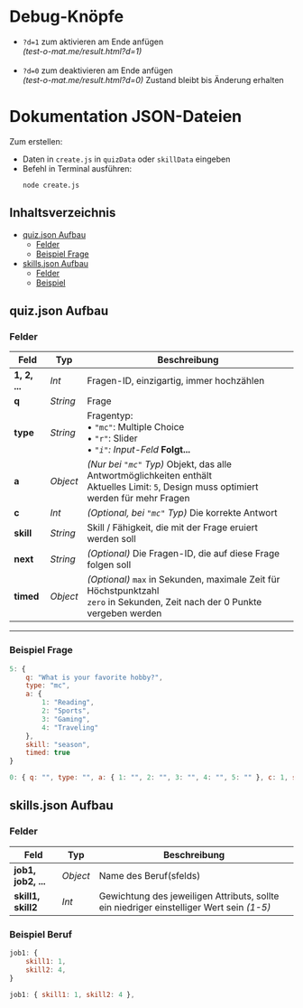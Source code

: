 # Debug-Knöpfe
- ```?d=1``` zum aktivieren am Ende anfügen <br> *(test-o-mat.me/result.html?d=1)*
<br><br>
- ```?d=0``` zum deaktivieren am Ende anfügen <br> *(test-o-mat.me/result.html?d=0)*
Zustand bleibt bis Änderung erhalten

# Dokumentation JSON-Dateien
Zum erstellen:
- Daten in `create.js` in `quizData` oder `skillData` eingeben
- Befehl in Terminal ausführen:
    ```console
    node create.js
    ```
## Inhaltsverzeichnis

- [quiz.json Aufbau](#quizjson-aufbau)
    - [Felder](#felder)
    - [Beispiel Frage](#beispiel-frage)
- [skills.json Aufbau](#skillsjson-aufbau)
    - [Felder](#felder-1)
    - [Beispiel](#beispiel-beruf)

## quiz.json Aufbau

### Felder

| Feld         | Typ         | Beschreibung                                                                                   |
|--------------|-------------|-----------------------------------------------------------------------------------------------|
| **1, 2, ...** | *Int*      | Fragen-ID, einzigartig, immer hochzählen                                                     |
| **q**        | *String*    | Frage                                                                                        |
| **type**     | *String*    | Fragentyp:<br>• `"mc"`: Multiple Choice<br>• `"r"`: Slider<br>• *`"i"`: Input-Feld* **Folgt...**                |
| **a**        | *Object*    | *(Nur bei `"mc"` Typ)* Objekt, das alle Antwortmöglichkeiten enthält <br> Aktuelles Limit: `5`, Design muss optimiert werden für mehr Fragen                         |
| **c**        | *Int*       | *(Optional, bei `"mc"` Typ)* Die korrekte Antwort                                            |
| **skill**    | *String*    | Skill / Fähigkeit, die mit der Frage eruiert werden soll                                     |
| **next**     | *String*    | *(Optional)* Die Fragen-ID, die auf diese Frage folgen soll                                  |
| **timed**    | *Object*   | *(Optional)* `max` in Sekunden, maximale Zeit für Höchstpunktzahl <br> `zero` in Sekunden, Zeit nach der 0 Punkte vergeben werden|

---

### Beispiel Frage

```js
5: {
    q: "What is your favorite hobby?",
    type: "mc",
    a: {
        1: "Reading",
        2: "Sports",
        3: "Gaming",
        4: "Traveling"
    },
    skill: "season",
    timed: true
}

0: { q: "", type: "", a: { 1: "", 2: "", 3: "", 4: "", 5: "" }, c: 1, skill: "", next:"", timed: {max: , zero: }}
```




## skills.json Aufbau

### Felder

| Feld         | Typ         | Beschreibung                                                                                   |
|--------------|-------------|-----------------------------------------------------------------------------------------------|
| **job1, job2, ...** | *Object*   | Name des Beruf(sfelds)                                                                 |
| **skill1, skill2**        | *Int*    | Gewichtung des jeweiligen Attributs, sollte ein  niedriger einstelliger Wert sein *(1-5)*                                                                                        |

### Beispiel Beruf
```js
job1: {
    skill1: 1,
    skill2: 4,
}

job1: { skill1: 1, skill2: 4 },
```